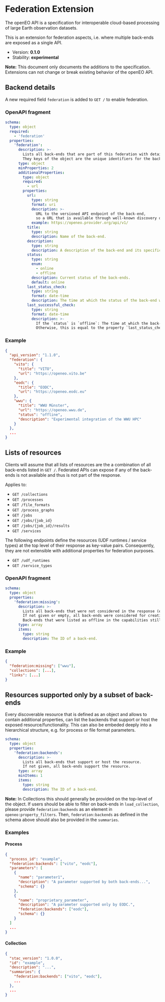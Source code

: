 # Federation Extension

The openEO API is a specification for interoperable cloud-based processing of large Earth observation datasets.

This is an extension for federation aspects, i.e. where multiple back-ends are exposed as a single API.

- Version: **0.1.0**
- Stability: **experimental**

**Note:** This document only documents the additions to the specification.
Extensions can not change or break existing behavior of the openEO API.

## Backend details

A new required field `federation` is added to `GET /` to enable federation.

### OpenAPI fragment

```yaml
schema:
  type: object
  required:
    - 'federation'
  properties:
    'federation':
      description: >-
        Lists all back-ends that are part of this federation with details.
        They keys of the object are the unique identifiers for the back-ends that are returned in sub-sequent requests (see below).
      type: object
      minProperties: 2
      additionalProperties:
        type: object
        required:
          - url
        properties:
          url:
            type: string
            format: uri
            description: >-
              URL to the versioned API endpoint of the back-end,
              so a URL that is available through well-known discovery on the back-end.
            example: https://openeo.provider.org/api/v1/
          title:
            type: string
            description: Name of the back-end.
          description:
            type: string
            description: A description of the back-end and its specifics.
          status:
            type: string
            enum:
              - online
              - offline
            description: Current status of the back-ends.
            default: online
          last_status_check:
            type: string
            format: date-time
            description: The time at which the status of the back-end was checked last.
          last_successful_check:
            type: string
            format: date-time
            description: >-
              If the `status` is `offline`: The time at which the back-end was checked and available the last time.
              Otherwise, this is equal to the property `last_status_check`.
```

### Example

```json
{
  "api_version": "1.1.0",
  "federation": {
    "vito": {
      "title": "VITO",
      "url": "https://openeo.vito.be"
    },
    "eodc": {
      "title": "EODC",
      "url": "https://openeo.eodc.eu"
    },
    "wwu": {
      "title": "WWU Münster",
      "url": "https://openeo.wwu.de",
      "status": "offline",
      "description": "Experimental integration of the WWU HPC"
    }
  },
  ...
}
```

## Lists of resources

Clients will assume that all lists of resources are the a combination of all back-ends listed in `GET /`.
Federated APIs can expose if any of the back-ends is not available and thus is not part of the response.

Applies to:

- `GET /collections`
- `GET /processes`
- `GET /file_formats`
- `GET /process_graphs`
- `GET /jobs`
- `GET /jobs/{job_id}`
- `GET /jobs/{job_id}/results`
- `GET /services`

The following endpoints define the resources (UDF runtimes / service types) at the top level of their response as key-value pairs.
Consequently, they are not extensible with additional properties for federation purposes.

- `GET /udf_runtimes`
- `GET /service_types`

### OpenAPI fragment

```yaml
schema:
  type: object
  properties:
    'federation:missing':
      description: >-
        Lists all back-ends that were not considered in the response (e.g. because they were not accessible).
        If not given or empty, all back-ends were considered for creating the response.
        Back-ends that were listed as offline in the capabilities still need to be listed here.
      type: array
      items:
        type: string
        description: The ID of a back-end.
```

### Example

```json
{
  "federation:missing": ["wwu"],
  "collections": [...],
  "links": [...]
}
```

## Resources supported only by a subset of back-ends

Every discoverable resource that is defined as an object and allows to contain additional properties, can list the backends that support or host the exposed resource/functionality.
This can also be embeded deeply into a hierarchical structure, e.g. for process or file format parameters.

```yaml
schema:
  type: object
  properties:
    'federation:backends':
      description: >-
        Lists all back-ends that support or host the resource.
        If not given, all back-ends support the resource.
      type: array
      minItems: 1
      items:
        type: string
        description: The ID of a back-end.
```

**Note:** In Collections this should generally be provided on the top-level of the object.
If users should be able to filter on back-ends in `load_collection`, please provide `federation:backends` as an element in `openeo:property_filters`.
Then, `federation:backends` as defined in the schema above should also be provided in the `summaries`.

### Examples

#### Process

```json
{
  "process_id": "example",
  "federation:backends": ["vito", "eodc"],
  "parameters": [
    {
      "name": "parameter1",
      "description": "A parameter supported by both back-ends...",
      "schema": {}
    },
    {
      "name": "proprietary_parameter",
      "description": "A parameter supported only by EODC.",
      "federation:backends": ["eodc"],
      "schema": {}
    }
  ]
  ...
}
```

#### Collection

```json
{
  "stac_version": "1.0.0",
  "id": "example",
  "description": "...",
  "summaries": {
    "federation:backends": ["vito", "eodc"],
    ...
  },
  ...
}
```